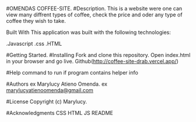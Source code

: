 #OMENDAS COFFEE-SITE.
#Description.
This is a website were one can view many diffrent types of coffee, check the price and oder any type of coffee they wish to take.

Built With
This application was built with the following technologies:

.Javascript
.css
.HTML

#Getting Started.
#Installing
Fork and clone this repository.
Open index.html in your browser and go live.
Github(http://coffee-site-drab.vercel.app/)

#Help
command to run if program contains helper info

#Authors
ex Marylucy Atieno Omenda.
ex marylucyatienoomenda@gmail.com

#License
Copyright (c) Marylucy.

#Acknowledgments
CSS
HTML
JS
README


